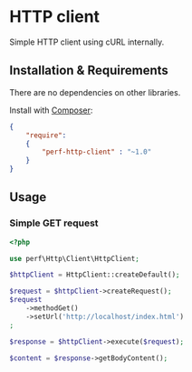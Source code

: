 HTTP client
===========

Simple HTTP client using cURL internally.

## Installation & Requirements

There are no dependencies on other libraries.

Install with [Composer](http://getcomposer.org):

```json
{
	"require":
	{
		"perf-http-client" : "~1.0"
	}
}
```

## Usage

### Simple GET request

```php
<?php

use perf\Http\Client\HttpClient;

$httpClient = HttpClient::createDefault();

$request = $httpClient->createRequest();
$request
    ->methodGet()
    ->setUrl('http://localhost/index.html')
;

$response = $httpClient->execute($request);

$content = $response->getBodyContent();

```
